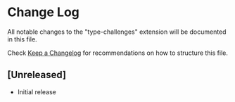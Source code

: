 # Change Log

All notable changes to the "type-challenges" extension will be documented in this file.

Check [Keep a Changelog](http://keepachangelog.com/) for recommendations on how to structure this file.

## [Unreleased]

- Initial release